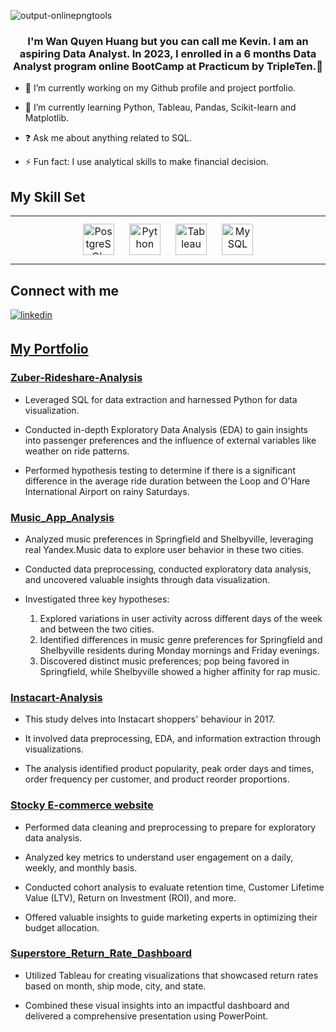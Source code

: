 
![output-onlinepngtools](https://github.com/kaizermm/kaizermm/assets/121756502/b6c6a313-233a-424e-aaf2-9819a5624b30 )

<div align="center">
</div>  
  
### <div align="center">I'm  Wan Quyen Huang but you can call me Kevin. I am an aspiring Data Analyst. In 2023, I enrolled in a 6 months Data Analyst program online BootCamp at Practicum by TripleTen.🚀</div>  
  
- 🔭 I’m currently working on my Github profile and project portfolio.  
  
- 🌱 I’m currently learning Python, Tableau, Pandas, Scikit-learn and Matplotlib.  
  
- ❓ Ask me about anything related to SQL.  
  
- ⚡ Fun fact: I use analytical skills to make financial decision.  
  
## My Skill Set  
<table><tr><td valign="top" width="33%">
<div align="center">  
<a href="https://www.postgresql.org/" target="_blank"><img style="margin: 10px" src="https://profilinator.rishav.dev/skills-assets/postgresql-original-wordmark.svg" alt="PostgreSQL" height="50" /></a>  
<a href="https://www.python.org/" target="_blank"><img style="margin: 10px" src="https://profilinator.rishav.dev/skills-assets/python-original.svg" alt="Python" height="50" /></a>  
<a href="https://www.tableau.com/" target="_blank"><img style="margin: 10px" src="https://profilinator.rishav.dev/skills-assets/tableau.svg" alt="Tableau" height="50" /></a>  
<a href="https://www.mysql.com/" target="_blank"><img style="margin: 10px" src="https://profilinator.rishav.dev/skills-assets/mysql-original-wordmark.svg" alt="MySQL" height="50" /></a>  
</div>
</td></tr></table>  
 
## Connect with me  
<a href="https://linkedin.com/in/wanquyenhuangdata" target="_blank">
<img src=https://img.shields.io/badge/linkedin-%231E77B5.svg?&style=for-the-badge&logo=linkedin&logoColor=white alt=linkedin style="margin-bottom: 5px;" />

## My Portfolio
### [Zuber-Rideshare-Analysis](https://github.com/kaizermm/Zuber-Rideshare-Analysis.git)

* Leveraged SQL for data extraction and harnessed Python for data visualization.

* Conducted in-depth Exploratory Data Analysis (EDA) to gain insights into passenger preferences and the influence of external variables like weather on ride patterns.

* Performed hypothesis testing to determine if there is a significant difference in the average ride duration between the Loop and O'Hare International Airport on rainy Saturdays.

###  [Music_App_Analysis](https://github.com/kaizermm/Music_App_Analysis.git)
* Analyzed music preferences in Springfield and Shelbyville, leveraging real Yandex.Music data to explore user behavior in these two cities.

* Conducted data preprocessing, conducted exploratory data analysis, and uncovered valuable insights through data visualization.

* Investigated three key hypotheses:
  1. Explored variations in user activity across different days of the week and between the two cities.
  2. Identified differences in music genre preferences for Springfield and Shelbyville residents during Monday mornings and Friday evenings.
  3. Discovered distinct music preferences; pop being favored in Springfield, while Shelbyville showed a higher affinity for rap music.
### [Instacart-Analysis](https://github.com/kaizermm/Instacart-Analysis.git)
* This study delves into Instacart shoppers' behaviour in 2017.

* It involved data preprocessing, EDA, and information extraction through visualizations.

* The analysis identified product popularity, peak order days and times, order frequency per customer, and product reorder proportions.

### [Stocky E-commerce website](https://github.com/kaizermm/Optimize_marketing_expenses_analysis.git)

* Performed data cleaning and preprocessing to prepare for exploratory data analysis.

* Analyzed key metrics to understand user engagement on a daily, weekly, and monthly basis.

* Conducted cohort analysis to evaluate retention time, Customer Lifetime Value (LTV), Return on Investment (ROI), and more.

* Offered valuable insights to guide marketing experts in optimizing their budget allocation.
### [Superstore_Return_Rate_Dashboard](https://github.com/kaizermm/Superstore-Return-Rate.git)

* Utilized Tableau for creating visualizations that showcased return rates based on month, ship mode, city, and state.

* Combined these visual insights into an impactful dashboard and delivered a comprehensive presentation using PowerPoint.














